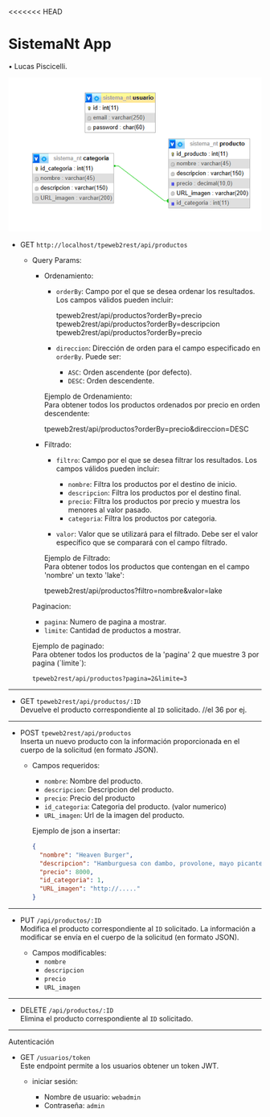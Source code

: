 <<<<<<< HEAD
# SistemaNt App



•	Lucas Piscicelli.


![Diagrama DB](https://github.com/nachotorresx/tpeweb2/blob/main/DiagramaDB.PNG?raw=true)


- GET `http://localhost/tpeweb2rest/api/productos`

  - Query Params:

    - Ordenamiento:

      - `orderBy`: Campo por el que se desea ordenar los resultados. Los campos válidos pueden incluir:
        
        tpeweb2rest/api/productos?orderBy=precio
        tpeweb2rest/api/productos?orderBy=descripcion
        tpeweb2rest/api/productos?orderBy=precio

      - `direccion`: Dirección de orden para el campo especificado en `orderBy`. Puede ser:
        - `ASC`: Orden ascendente (por defecto).
        - `DESC`: Orden descendente.

      Ejemplo de Ordenamiento:  
      Para obtener todos los productos ordenados por precio en orden descendente:
        
        tpeweb2rest/api/productos?orderBy=precio&direccion=DESC

    - Filtrado:

      - `filtro`: Campo por el que se desea filtrar los resultados. Los campos válidos pueden incluir:

        - `nombre`: Filtra los productos por el destino de inicio.
        - `descripcion`: Filtra los productos por el destino final.
        - `precio`: Filtra los productos por precio y muestra los menores al valor pasado.
        - `categoria`: Filtra los productos por categoria.

      - `valor`: Valor que se utilizará para el filtrado. Debe ser el valor específico que se comparará con el campo filtrado.

      Ejemplo de Filtrado:  
      Para obtener todos los productos que contengan en el campo 'nombre' un texto 'lake':

        tpeweb2rest/api/productos?filtro=nombre&valor=lake
   

    Paginacion:

      - `pagina`: Numero de pagina a mostrar.
      - `limite`: Cantidad de productos a mostrar.

      Ejemplo de paginado:  
      Para obtener todos los productos de la 'pagina' 2 que muestre 3 por pagina (´limite´):

        tpeweb2rest/api/productos?pagina=2&limite=3


---

- GET `tpeweb2rest/api/productos/:ID`  
  Devuelve el producto correspondiente al `ID` solicitado. //el 36 por ej.

---

- POST `tpeweb2rest/api/productos`  
  Inserta un nuevo producto con la información proporcionada en el cuerpo de la solicitud (en formato JSON).

  - Campos requeridos:

    - `nombre`: Nombre del producto.
    - `descripcion`: Descripcion del producto.
    - `precio`: Precio del producto
    - `id_categoria`: Categoria del producto. (valor numerico)
    - `URL_imagen`: Url de la imagen del producto.

    Ejemplo de json a insertar:

    ```json
    {
      "nombre": "Heaven Burger",
      "descripcion": "Hamburguesa con dambo, provolone, mayo picante. Incluye papas.",
      "precio": 8000,
      "id_categoria": 1,
      "URL_imagen": "http://....."
    }
    ```

---

- PUT `/api/productos/:ID`  
  Modifica el producto correspondiente al `ID` solicitado. La información a modificar se envía en el cuerpo de la solicitud (en formato JSON).

  - Campos modificables:
    - `nombre`
    - `descripcion`
    - `precio`
    - `URL_imagen`

---

- DELETE `/api/productos/:ID`  
  Elimina el producto correspondiente al `ID` solicitado.

---

Autenticación

- GET `/usuarios/token`  
  Este endpoint permite a los usuarios obtener un token JWT.

  - iniciar sesión:

    - Nombre de usuario: `webadmin`
    - Contraseña: `admin`

